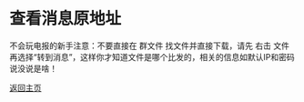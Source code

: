 # 查看消息原地址

不会玩电报的新手注意：不要直接在 群文件 找文件并直接下载，请先 右击 文件 再选择“转到消息”，这样你才知道文件是哪个比发的，相关的信息如默认IP和密码说没说是啥！            

[返回主页](https://boduoyejieyi666.github.io/whonolikeboduoyejieyi/)           

